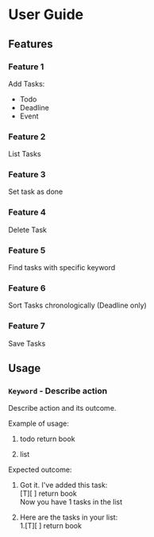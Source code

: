 # User Guide

## Features 

### Feature 1
Add Tasks:
* Todo
* Deadline
* Event

### Feature 2
List Tasks

### Feature 3
Set task as done

### Feature 4
Delete Task

### Feature 5
Find tasks with specific keyword

### Feature 6
Sort Tasks chronologically (Deadline only)

### Feature 7
Save Tasks


## Usage

### `Keyword` - Describe action

Describe action and its outcome.

Example of usage: 

1) todo return book

2) list

Expected outcome:

1) Got it. I've added this task:  
[T][ ] return book  
Now you have 1 tasks in the list  

   
2) Here are the tasks in your list:  
 1.[T][ ] return book
